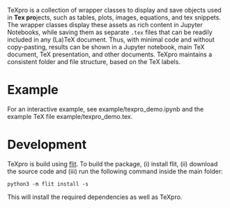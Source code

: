 TeXpro is a collection of wrapper classes to display and save objects used in **Tex pro**jects, such as tables, plots, images, equations, and tex snippets.  The wrapper classes display these assets as rich content in Jupyter Notebooks, while saving them as separate `.tex` files that can be readily included in any (La)TeX document.  Thus, with minimal code and without copy-pasting, results can be shown in a Jupyter notebook, main TeX document, TeX presentation, and other documents.  TeXpro maintains a consistent folder and file structure, based on the TeX labels.

# Example

For an interactive example, see example/texpro_demo.ipynb and the example TeX file example/texpro_demo.tex.

# Development

TeXpro is build using [flit](https://flit.readthedocs.io/).  To build the package, (i) install flit, (ii) download the source code and (iii) run the following command inside the main folder:
```shell script
python3 -m flit install -s
```
This will install the required dependencies as well as TeXpro.
